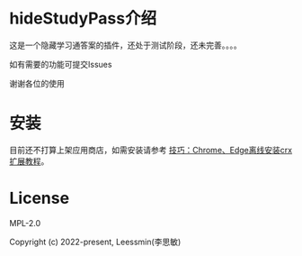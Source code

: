 # hideStudyPass介绍
这是一个隐藏学习通答案的插件，还处于测试阶段，还未完善。。。。

如有需要的功能可提交Issues

谢谢各位的使用

# 安装
目前还不打算上架应用商店，如需安装请参考
[技巧：Chrome、Edge离线安装crx扩展教程](https://zhuanlan.zhihu.com/p/361955238 "最好的markdown教程")。

# License
MPL-2.0

Copyright (c) 2022-present, Leessmin(李思敏)